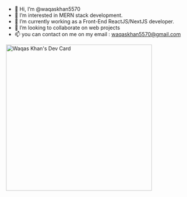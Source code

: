 - 👋 Hi, I’m @waqaskhan5570
- 👀 I’m interested in MERN stack development.
- 🌱 I’m currently working as a Front-End ReactJS/NextJS developer.
- 💞️ I’m looking to collaborate on web projects
- 📫 you can contact on me on my email : waqaskhan5570@gmail.com

<a href="https://app.daily.dev/waqaskhan5570"><img src="https://api.daily.dev/devcards/1ca19025ceff4edd9425cea66cd78421.png?r=30g" width="400" alt="Waqas Khan's Dev Card"/></a>


